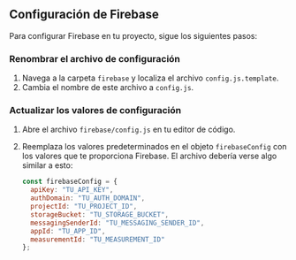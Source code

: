 ## Configuración de Firebase

Para configurar Firebase en tu proyecto, sigue los siguientes pasos:

### Renombrar el archivo de configuración

1. Navega a la carpeta `firebase` y localiza el archivo `config.js.template`.
2. Cambia el nombre de este archivo a `config.js`.

### Actualizar los valores de configuración

1. Abre el archivo `firebase/config.js` en tu editor de código.
2. Reemplaza los valores predeterminados en el objeto `firebaseConfig` con los valores que te proporciona Firebase. El archivo debería verse algo similar a esto:

   ```javascript
   const firebaseConfig = {
     apiKey: "TU_API_KEY",
     authDomain: "TU_AUTH_DOMAIN",
     projectId: "TU_PROJECT_ID",
     storageBucket: "TU_STORAGE_BUCKET",
     messagingSenderId: "TU_MESSAGING_SENDER_ID",
     appId: "TU_APP_ID",
     measurementId: "TU_MEASUREMENT_ID"
   };
